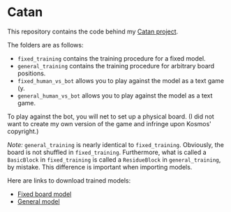 # Catan

This repository contains the code behind my [Catan project](https://justinasher.me/catan_rl).

The folders are as follows:

- ```fixed_training``` contains the training procedure for a fixed model.
- ```general_training``` contains the training procedure for arbitrary board positions.
- ```fixed_human_vs_bot``` allows you to play against the model as a text game (y.
- ```general_human_vs_bot``` allows you to play against the model as a text game.

To play against the bot, you will net to set up a physical board. (I did not want to create my own version of the game and infringe upon Kosmos' copyright.)

*Note:* ```general_training``` is nearly identical to ```fixed_training```. Obviously, the board is not shuffled in ```fixed_training```. Furthermore, what is called a ```BasicBlock``` in ```fixed_training``` is called a ```ResidueBlock``` in ```general_training```, by mistake. This difference is important when importing models.

Here are links to download trained models:
- [Fixed board model](https://drive.google.com/uc?export=download&id=1xNLq4p44D234_PxZcSEPZT2agR9btUou)
- [General model](https://drive.google.com/uc?export=download&id=1b47cCXPFYiMhxH-_S5Nqxfy4LX3VMXG-)
